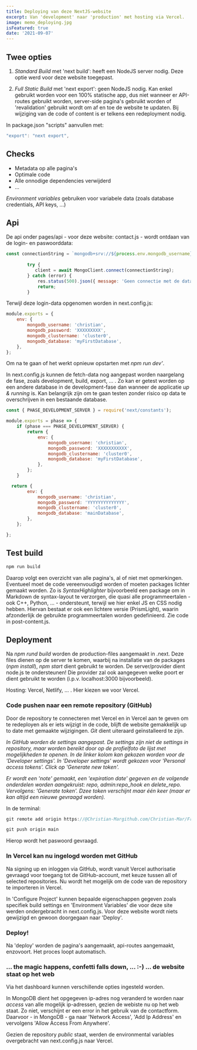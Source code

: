 ```yaml
---
title: Deploying van deze NextJS-website 
excerpt: Van 'development' naar 'production' met hosting via Vercel.
image: memo_deploying.jpg
isFeatured: true
date: '2021-09-07'
---
```

## Twee opties

1. *Standard Build* met 'next build': heeft een NodeJS server nodig. Deze optie werd voor deze website toegepast.

2. *Full Static Build* met 'next export': geen NodeJS nodig. Kan enkel gebruikt worden voor een 100% statische app, dus niet wanneer er API-routes gebruikt worden, server-side pagina's gebruikt worden of 'revalidation' gebruikt wordt om af en toe de website te updaten. Bij wijziging van de code of content is er telkens een redeployment nodig. 

In package.json "scripts" aanvullen met:
```js
"export": "next export",
```

## Checks

- Metadata op alle pagina's
- Optimale code
- Alle onnodige dependencies verwijderd
- ... 

*Environment variables* gebruiken voor variabele data (zoals database credentials, API keys, ...)

## Api

De api onder pages/api - voor deze website: contact.js - wordt ontdaan van de login- en paswoorddata: 
```js
const connectionString = `mongodb+srv://${process.env.mongodb_username}:${process.env.mongodb_password}@${process.env.mongodb_clustername}.1y5ew.mongodb.net/${process.env.mongodb_database}?retryWrites=true&w=majority`;
		
		try {
		   client = await MongoClient.connect(connectionString);
		} catch (error) {
			res.status(500).json({ message: 'Geen connectie met de database.' });
			return;
		}
```
Terwijl deze login-data opgenomen worden in next.config.js:

```js
module.exports = {
	env: {
		mongodb_username: 'christian',
		mongodb_password: 'XXXXXXXXX',
		mongodb_clustername: 'cluster0',
		mongodb_database: 'myFirstDatabase',
	},
};
```

Om na te gaan of het werkt opnieuw opstarten met *npm run dev'*.

In next.config.js kunnen de fetch-data nog aangepast worden naargelang de fase, zoals development, build, export, ... . Zo kan er getest worden op een andere database in de development-fase dan wanneer de applicatie *up & running* is. Kan belangrijk zijn om te gaan testen zonder risico op data te overschrijven in een bestaande database. 

```js
const { PHASE_DEVELOPMENT_SERVER } = require('next/constants');

module.exports = phase => {
	if (phase === PHASE_DEVELOPMENT_SERVER) {
		return {
			env: {
				mongodb_username: 'christian',
				mongodb_password: 'XXXXXXXXXXX',
				mongodb_clustername: 'cluster0',
				mongodb_database: 'myFirstDatabase',
			},
		};
	}

  return {
		env: {
			mongodb_username: 'christian',
			mongodb_password: 'YYYYYYYYYYYYYY',
			mongodb_clustername: 'cluster0',
			mongodb_database: 'mainDatabase',
		},
	};

};
```
## Test build

```js
npm run build
```

Daarop volgt een overzicht van alle pagina's, al of niet met opmerkingen. Eventueel moet de code vereenvoudigd worden of moeten packages lichter gemaakt worden. Zo is *SyntaxHighlighter* bijvoorbeeld een package om in Markdown de syntax-layout te verzorgen, die quasi alle programmeertalen - ook C++, Python, ... - ondersteunt, terwijl we hier enkel JS en CSS nodig hebben. Hiervan bestaat er ook een lichtere versie (PrismLight), waarin afzonderlijk de gebruikte programmeertalen worden gedefinieerd. Zie code in post-content.js.  

## Deployment

Na *npm rund build* worden de production-files aangemaakt in .next. Deze files dienen op de server te komen, waarbij na installatie van de packages (*npm install*), *npm start* dient gebruikt te worden. De server/provider dient node.js te ondersteunen! Die provider zal ook aangegeven welke poort er dient gebruikt te worden (i.p.v. localhost:3000 bijvoorbeeld). 

Hosting: Vercel, Netlify, ... . Hier kiezen we voor Vercel. 

### Code pushen naar een remote repository (GitHub)

Door de repository te connecteren met Vercel en in Vercel aan te geven om te redeployen als er iets wijzigt in de code, blijft de website gemakkelijk up to date met gemaakte wijzigingen. *Git* dient uiteraard geïnstalleerd te zijn. 

*In GitHub worden de settings aangepast. De settings zijn niet de settings in repository, maar worden bereikt door op de profielfoto de lijst met mogelijkheden te openen. In de linker kolom kan gekozen worden voor de 'Developer settings'. In 'Developer settings' wordt gekozen voor 'Personal access tokens'. Click op 'Generate new token'.* 

*Er wordt een 'note' gemaakt, een 'expiration date' gegeven en de volgende onderdelen worden aangekruist: repo, admin:repo_hook en delete_repo. Vervolgens: 'Generate token'. Dzee token verschijnt maar één keer (maar er kan altijd een nieuwe gevraagd worden).*

In de terminal: 

```js
git remote add origin https://@Christian-Margithub.com/Christian-Mar/Frontend.git
```

```js
git push origin main 
```

Hierop wordt het paswoord gevraagd. 

### In Vercel kan nu ingelogd worden met GitHub

Na signing up en inloggen via GitHub, wordt vanuit Vercel authorisatie gevraagd voor toegang tot de GitHub-account, met keuze tussen all of selected repositories. Nu wordt het mogelijk om de code van de repository te importeren in Vercel. 

In 'Configure Project' kunnen bepaalde eigenschappen gegeven zoals specifiek build settings en 'Environment Variables' die voor deze site werden ondergebracht in next.config.js. Voor deze website wordt niets gewijzigd en gewoon doorgegaan naar 'Deploy'.

### Deploy!

Na 'deploy' worden de pagina's aangemaakt, api-routes aangemaakt, enzovoort. Het proces loopt automatisch. 

### ... the magic happens, confetti falls down, ... :-) ... de website staat op het web

Via het dashboard kunnen verschillende opties ingesteld worden. 

In MongoDB dient het opgegeven ip-adres nog veranderd te worden naar *access* van alle mogelijk ip-adressen, gezien de webiste nu op het web staat. Zo niet, verschijnt er een error in het gebruik van de contactform. Daarvoor - in MongoDB - ga naar 'Network Access', 'Add Ip Address' en vervolgens 'Allow Access From Anywhere'.

Gezien de repository *public* staat, werden de environmental variables overgebracht van next.config.js naar Vercel. 